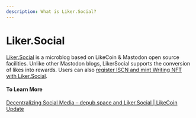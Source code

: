 ```yaml
---
description: What is Liker.Social?
---
```


# Liker.Social

[Liker.Social](https://liker.social/) is a microblog based on LikeCoin & Mastodon open source facilities. Unlike other Mastodon blogs, LikerSocial supports the conversion of likes into rewards. Users can also [register ISCN and mint Writing NFT with Liker.Social](../general-guides/writing-nft/nft-portal.md#publish-writing-nft-on-liker.social).

#### To Learn More

[Decentralizing Social Media – depub.space and Liker.Social | LikeCoin Update](https://blog.like.co/en/decentralizing-social-media-depub-space-and-liker-social-likecoin-update/)
